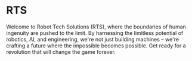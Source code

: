 # RTS
Welcome to Robot Tech Solutions (RTS), where the boundaries of human ingenuity are pushed to the limit. By harnessing the limitless potential of robotics, AI, and engineering, we're not just building machines – we're crafting a future where the impossible becomes possible. Get ready for a revolution that will change the game forever.
